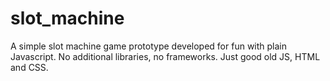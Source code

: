 # slot_machine

A simple slot machine game prototype developed for fun with plain Javascript. No additional libraries, no frameworks. Just good old JS, HTML and CSS.
 

